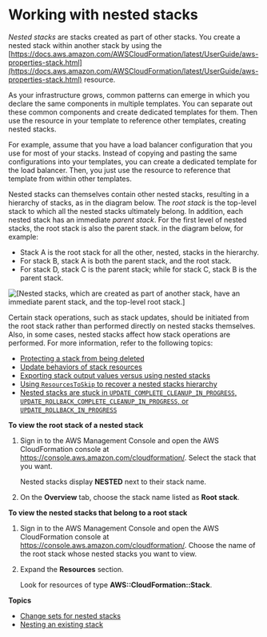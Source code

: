 # Working with nested stacks<a name="using-cfn-nested-stacks"></a>

_Nested stacks_ are stacks created as part of other stacks\. You create a nested stack within another stack by using the [https://docs.aws.amazon.com/AWSCloudFormation/latest/UserGuide/aws-properties-stack.html](https://docs.aws.amazon.com/AWSCloudFormation/latest/UserGuide/aws-properties-stack.html) resource\.

As your infrastructure grows, common patterns can emerge in which you declare the same components in multiple templates\. You can separate out these common components and create dedicated templates for them\. Then use the resource in your template to reference other templates, creating nested stacks\.

For example, assume that you have a load balancer configuration that you use for most of your stacks\. Instead of copying and pasting the same configurations into your templates, you can create a dedicated template for the load balancer\. Then, you just use the resource to reference that template from within other templates\.

Nested stacks can themselves contain other nested stacks, resulting in a hierarchy of stacks, as in the diagram below\. The _root stack_ is the top\-level stack to which all the nested stacks ultimately belong\. In addition, each nested stack has an immediate _parent stack_\. For the first level of nested stacks, the root stack is also the parent stack\. in the diagram below, for example:

- Stack A is the root stack for all the other, nested, stacks in the hierarchy\.
- For stack B, stack A is both the parent stack, and the root stack\.
- For stack D, stack C is the parent stack; while for stack C, stack B is the parent stack\.

![[Nested stacks, which are created as part of another stack, have an immediate parent stack, and the top-level root stack.]](http://docs.aws.amazon.com/AWSCloudFormation/latest/UserGuide/images/cfn-console-nested-stacks.png)

Certain stack operations, such as stack updates, should be initiated from the root stack rather than performed directly on nested stacks themselves\. Also, in some cases, nested stacks affect how stack operations are performed\. For more information, refer to the following topics:

- [Protecting a stack from being deleted](using-cfn-protect-stacks.md)
- [Update behaviors of stack resources](using-cfn-updating-stacks-update-behaviors.md)
- [Exporting stack output values versus using nested stacks](using-cfn-stack-exports.md#output-vs-nested)
- [Using `ResourcesToSkip` to recover a nested stacks hierarchy](using-cfn-updating-stacks-continueupdaterollback.md#nested-stacks)
- [Nested stacks are stuck in `UPDATE_COMPLETE_CLEANUP_IN_PROGRESS`, `UPDATE_ROLLBACK_COMPLETE_CLEANUP_IN_PROGRESS`, or `UPDATE_ROLLBACK_IN_PROGRESS`](troubleshooting.md#troubleshooting-errors-nested-stacks-are-stuck)

**To view the root stack of a nested stack**

1. Sign in to the AWS Management Console and open the AWS CloudFormation console at [https://console\.aws\.amazon\.com/cloudformation/](https://console.aws.amazon.com/cloudformation/)\. Select the stack that you want\.

   Nested stacks display **NESTED** next to their stack name\.

1. On the **Overview** tab, choose the stack name listed as **Root stack**\.

**To view the nested stacks that belong to a root stack**

1. Sign in to the AWS Management Console and open the AWS CloudFormation console at [https://console\.aws\.amazon\.com/cloudformation/](https://console.aws.amazon.com/cloudformation/)\. Choose the name of the root stack whose nested stacks you want to view\.

1. Expand the **Resources** section\.

   Look for resources of type **AWS::CloudFormation::Stack**\.

**Topics**

- [Change sets for nested stacks](change-sets-for-nested-stacks.md)
- [Nesting an existing stack](resource-import-nested-stacks.md)

